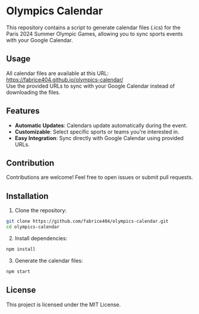 # Olympics Calendar
This repository contains a script to generate calendar files (.ics) for the Paris 2024 Summer Olympic Games, allowing you to sync sports events with your Google Calendar.

## Usage
All calendar files are available at this URL: https://fabrice404.github.io/olympics-calendar/ \
Use the provided URLs to sync with your Google Calendar instead of downloading the files.

## Features
- **Automatic Updates**: Calendars update automatically during the event.
- **Customizable**: Select specific sports or teams you're interested in.
- **Easy Integration**: Sync directly with Google Calendar using provided URLs.

## Contribution
Contributions are welcome! Feel free to open issues or submit pull requests.

## Installation
1. Clone the repository:

```bash
git clone https://github.com/fabrice404/olympics-calendar.git
cd olympics-calendar
```

2. Install dependencies:

```bash
npm install
```

3. Generate the calendar files:

```bash
npm start
```

## License
This project is licensed under the MIT License.
